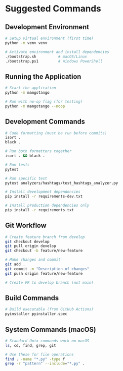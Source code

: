 # Suggested Commands

## Development Environment

```bash
# Setup virtual environment (first time)
python -m venv venv

# Activate environment and install dependencies
./bootstrap.sh          # macOS/Linux
./bootstrap.ps1         # Windows PowerShell
```

## Running the Application

```bash
# Start the application
python -m mangotango

# Run with no-op flag (for testing)
python -m mangotango --noop
```

## Development Commands

```bash
# Code formatting (must be run before commits)
isort .
black .

# Run both formatters together
isort . && black .

# Run tests
pytest

# Run specific test
pytest analyzers/hashtags/test_hashtags_analyzer.py

# Install development dependencies
pip install -r requirements-dev.txt

# Install production dependencies only
pip install -r requirements.txt
```

## Git Workflow

```bash
# Create feature branch from develop
git checkout develop
git pull origin develop
git checkout -b feature/new-feature

# Make changes and commit
git add .
git commit -m "Description of changes"
git push origin feature/new-feature

# Create PR to develop branch (not main)
```

## Build Commands

```bash
# Build executable (from GitHub Actions)
pyinstaller pyinstaller.spec
```

## System Commands (macOS)

```bash
# Standard Unix commands work on macOS
ls, cd, find, grep, git

# Use these for file operations
find . -name "*.py" -type f
grep -r "pattern" --include="*.py" .
```
